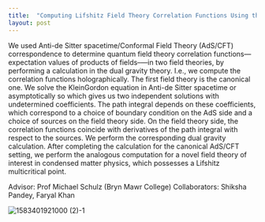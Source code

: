 ```yaml
---
title:  "Computing Lifshitz Field Theory Correlation Functions Using the AdS/CFT Correspondence"
layout: post
---
```


We used Anti-de Sitter spacetime/Conformal Field Theory (AdS/CFT)
correspondence to determine quantum field theory correlation functions—
expectation values of products of fields–—in two field theories, by performing a
calculation in the dual gravity theory. I.e., we compute the correlation functions
holographically. The first field theory is the canonical one. We solve the KleinGordon equation in Anti-de Sitter spacetime or asymptotically so which gives us
two independent solutions with undetermined coefficients. The path integral
depends on these coefficients, which correspond to a choice of boundary
condition on the AdS side and a choice of sources on the field theory side. On the
field theory side, the correlation functions coincide with derivatives of the path
integral with respect to the sources. We perform the corresponding dual gravity
calculation. After completing the calculation for the canonical AdS/CFT setting, we
perform the analogous computation for a novel field theory of interest in
condensed matter physics, which possesses a Lifshitz multicritical point.




Advisor: Prof Michael Schulz (Bryn Mawr College)
Collaborators: Shiksha Pandey, Faryal Khan



![1583401921000 (2)-1](https://user-images.githubusercontent.com/97810883/207510107-2d6b9de8-448e-4f8e-9c7a-bd92036369a8.jpg)

